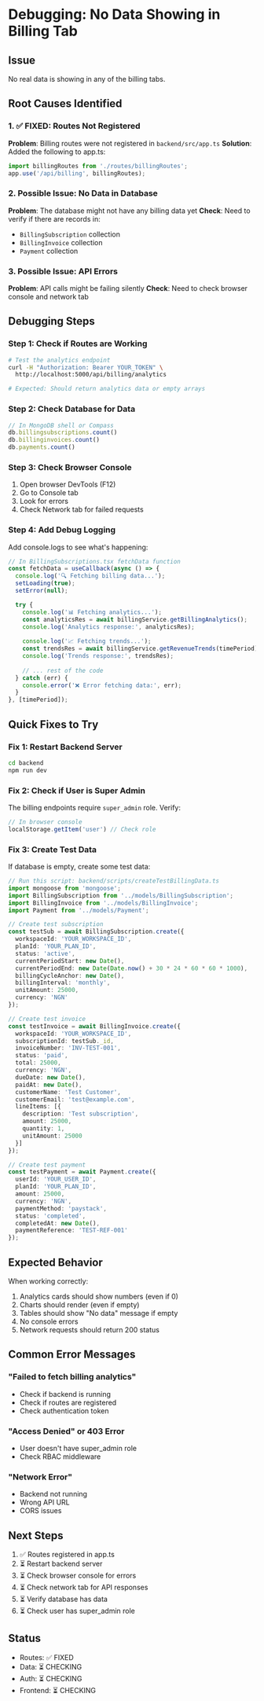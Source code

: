 # Debugging: No Data Showing in Billing Tab

## Issue
No real data is showing in any of the billing tabs.

## Root Causes Identified

### 1. ✅ FIXED: Routes Not Registered
**Problem**: Billing routes were not registered in `backend/src/app.ts`
**Solution**: Added the following to app.ts:
```typescript
import billingRoutes from './routes/billingRoutes';
app.use('/api/billing', billingRoutes);
```

### 2. Possible Issue: No Data in Database
**Problem**: The database might not have any billing data yet
**Check**: Need to verify if there are records in:
- `BillingSubscription` collection
- `BillingInvoice` collection
- `Payment` collection

### 3. Possible Issue: API Errors
**Problem**: API calls might be failing silently
**Check**: Need to check browser console and network tab

## Debugging Steps

### Step 1: Check if Routes are Working
```bash
# Test the analytics endpoint
curl -H "Authorization: Bearer YOUR_TOKEN" \
  http://localhost:5000/api/billing/analytics

# Expected: Should return analytics data or empty arrays
```

### Step 2: Check Database for Data
```javascript
// In MongoDB shell or Compass
db.billingsubscriptions.count()
db.billinginvoices.count()
db.payments.count()
```

### Step 3: Check Browser Console
1. Open browser DevTools (F12)
2. Go to Console tab
3. Look for errors
4. Check Network tab for failed requests

### Step 4: Add Debug Logging
Add console.logs to see what's happening:

```typescript
// In BillingSubscriptions.tsx fetchData function
const fetchData = useCallback(async () => {
  console.log('🔍 Fetching billing data...');
  setLoading(true);
  setError(null);

  try {
    console.log('📊 Fetching analytics...');
    const analyticsRes = await billingService.getBillingAnalytics();
    console.log('Analytics response:', analyticsRes);
    
    console.log('📈 Fetching trends...');
    const trendsRes = await billingService.getRevenueTrends(timePeriod);
    console.log('Trends response:', trendsRes);
    
    // ... rest of the code
  } catch (err) {
    console.error('❌ Error fetching data:', err);
  }
}, [timePeriod]);
```

## Quick Fixes to Try

### Fix 1: Restart Backend Server
```bash
cd backend
npm run dev
```

### Fix 2: Check if User is Super Admin
The billing endpoints require `super_admin` role. Verify:
```javascript
// In browser console
localStorage.getItem('user') // Check role
```

### Fix 3: Create Test Data
If database is empty, create some test data:

```typescript
// Run this script: backend/scripts/createTestBillingData.ts
import mongoose from 'mongoose';
import BillingSubscription from '../models/BillingSubscription';
import BillingInvoice from '../models/BillingInvoice';
import Payment from '../models/Payment';

// Create test subscription
const testSub = await BillingSubscription.create({
  workspaceId: 'YOUR_WORKSPACE_ID',
  planId: 'YOUR_PLAN_ID',
  status: 'active',
  currentPeriodStart: new Date(),
  currentPeriodEnd: new Date(Date.now() + 30 * 24 * 60 * 60 * 1000),
  billingCycleAnchor: new Date(),
  billingInterval: 'monthly',
  unitAmount: 25000,
  currency: 'NGN'
});

// Create test invoice
const testInvoice = await BillingInvoice.create({
  workspaceId: 'YOUR_WORKSPACE_ID',
  subscriptionId: testSub._id,
  invoiceNumber: 'INV-TEST-001',
  status: 'paid',
  total: 25000,
  currency: 'NGN',
  dueDate: new Date(),
  paidAt: new Date(),
  customerName: 'Test Customer',
  customerEmail: 'test@example.com',
  lineItems: [{
    description: 'Test subscription',
    amount: 25000,
    quantity: 1,
    unitAmount: 25000
  }]
});

// Create test payment
const testPayment = await Payment.create({
  userId: 'YOUR_USER_ID',
  planId: 'YOUR_PLAN_ID',
  amount: 25000,
  currency: 'NGN',
  paymentMethod: 'paystack',
  status: 'completed',
  completedAt: new Date(),
  paymentReference: 'TEST-REF-001'
});
```

## Expected Behavior

When working correctly:
1. Analytics cards should show numbers (even if 0)
2. Charts should render (even if empty)
3. Tables should show "No data" message if empty
4. No console errors
5. Network requests should return 200 status

## Common Error Messages

### "Failed to fetch billing analytics"
- Check if backend is running
- Check if routes are registered
- Check authentication token

### "Access Denied" or 403 Error
- User doesn't have super_admin role
- Check RBAC middleware

### "Network Error"
- Backend not running
- Wrong API URL
- CORS issues

## Next Steps

1. ✅ Routes registered in app.ts
2. ⏳ Restart backend server
3. ⏳ Check browser console for errors
4. ⏳ Check network tab for API responses
5. ⏳ Verify database has data
6. ⏳ Check user has super_admin role

## Status
- Routes: ✅ FIXED
- Data: ⏳ CHECKING
- Auth: ⏳ CHECKING
- Frontend: ⏳ CHECKING

